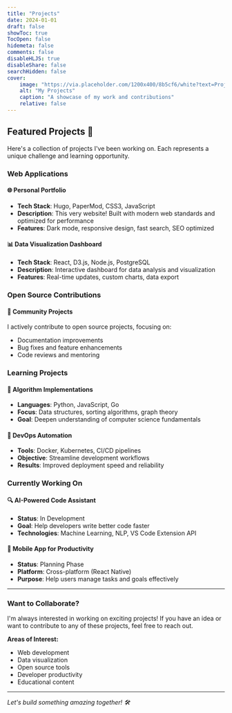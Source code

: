 ```yaml
---
title: "Projects"
date: 2024-01-01
draft: false
showToc: true
TocOpen: false
hidemeta: false
comments: false
disableHLJS: true
disableShare: false
searchHidden: false
cover:
    image: "https://via.placeholder.com/1200x400/8b5cf6/white?text=Projects"
    alt: "My Projects"
    caption: "A showcase of my work and contributions"
    relative: false
---
```


## Featured Projects 🚀

Here's a collection of projects I've been working on. Each represents a unique challenge and learning opportunity.

### Web Applications

#### 🌐 Personal Portfolio
- **Tech Stack**: Hugo, PaperMod, CSS3, JavaScript
- **Description**: This very website! Built with modern web standards and optimized for performance
- **Features**: Dark mode, responsive design, fast search, SEO optimized

#### 📊 Data Visualization Dashboard
- **Tech Stack**: React, D3.js, Node.js, PostgreSQL
- **Description**: Interactive dashboard for data analysis and visualization
- **Features**: Real-time updates, custom charts, data export

### Open Source Contributions

#### 🤝 Community Projects
I actively contribute to open source projects, focusing on:
- Documentation improvements
- Bug fixes and feature enhancements
- Code reviews and mentoring

### Learning Projects

#### 🧠 Algorithm Implementations
- **Languages**: Python, JavaScript, Go
- **Focus**: Data structures, sorting algorithms, graph theory
- **Goal**: Deepen understanding of computer science fundamentals

#### 🔧 DevOps Automation
- **Tools**: Docker, Kubernetes, CI/CD pipelines
- **Objective**: Streamline development workflows
- **Results**: Improved deployment speed and reliability

### Currently Working On

#### 🔍 AI-Powered Code Assistant
- **Status**: In Development
- **Goal**: Help developers write better code faster
- **Technologies**: Machine Learning, NLP, VS Code Extension API

#### 📱 Mobile App for Productivity
- **Status**: Planning Phase  
- **Platform**: Cross-platform (React Native)
- **Purpose**: Help users manage tasks and goals effectively

---

### Want to Collaborate?

I'm always interested in working on exciting projects! If you have an idea or want to contribute to any of these projects, feel free to reach out.

**Areas of Interest:**
- Web development
- Data visualization  
- Open source tools
- Developer productivity
- Educational content

---

*Let's build something amazing together! 🛠️*